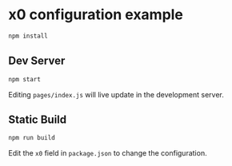 
# x0 configuration example

```sh
npm install
```

## Dev Server

```sh
npm start
```

Editing `pages/index.js` will live update in the development server.

## Static Build

```sh
npm run build
```

Edit the `x0` field in `package.json` to change the configuration.
